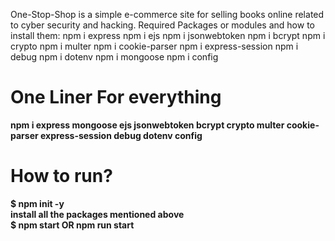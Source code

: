 One-Stop-Shop is a simple e-commerce site for selling books online related to cyber security and hacking.
Required Packages or modules and how to install them: 
  npm i express
  npm i ejs 
  npm i jsonwebtoken
  npm i bcrypt
  npm i crypto 
  npm i multer
  npm i cookie-parser
  npm i express-session
  npm i debug
  npm i dotenv
  npm i mongoose
  npm i config

<h1>One Liner For everything </h1>
<strong> npm i express mongoose ejs jsonwebtoken bcrypt crypto multer cookie-parser express-session debug dotenv config</strong>


<h1>How to run?</h1>
<strong> $ npm init -y </strong>
<br>
<strong> install all the packages mentioned above </strong>
<br>
<strong> $ npm start OR npm run start </strong>
